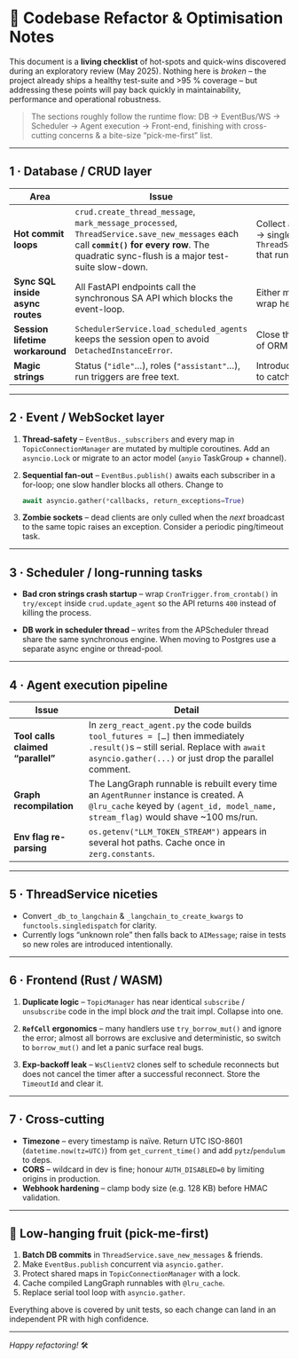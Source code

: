 # 📌 Codebase Refactor & Optimisation Notes

This document is a **living checklist** of hot-spots and quick-wins discovered
during an exploratory review (May 2025).  Nothing here is *broken* – the
project already ships a healthy test-suite and >95 % coverage – but addressing
these points will pay back quickly in maintainability, performance and
operational robustness.

> The sections roughly follow the runtime flow: DB → EventBus/WS → Scheduler →
> Agent execution → Front-end, finishing with cross-cutting concerns & a
> bite-size “pick-me-first” list.

---

## 1&nbsp;· Database / CRUD layer

| Area | Issue | Suggested Improvement |
|------|-------|-----------------------|
| **Hot commit loops** | `crud.create_thread_message`, `mark_message_processed`, `ThreadService.save_new_messages` each call **`commit()` for every row**. The quadratic sync-flush is a major test-suite slow-down. | Collect all new rows → `session.flush()` once → single `commit()`.  Provide `ThreadService.mark_messages_processed(ids)` that runs a **bulk UPDATE**. |
| **Sync SQL inside async routes** | All FastAPI endpoints call the synchronous SA API which blocks the event-loop. | Either migrate to `sqlalchemy.ext.asyncio`, or wrap heavy CRUD in `anyio.to_thread`. |
| **Session lifetime workaround** | `SchedulerService.load_scheduled_agents` keeps the session open to avoid `DetachedInstanceError`. | Close the session and return _tuples_ instead of ORM rows (e.g. `(id, cron_expr)`). |
| **Magic strings** | Status (`"idle"`…), roles (`"assistant"`…), run triggers are free text. | Introduce small `Enum`s (Python + DB CHECK) to catch typos at commit-time. |

---

## 2&nbsp;· Event / WebSocket layer

1. **Thread-safety** – `EventBus._subscribers` and every map in
   `TopicConnectionManager` are mutated by multiple coroutines. Add an
   `asyncio.Lock` or migrate to an actor model (`anyio` TaskGroup + channel).

2. **Sequential fan-out** – `EventBus.publish()` awaits each subscriber in a
   for-loop; one slow handler blocks all others. Change to

   ```python
   await asyncio.gather(*callbacks, return_exceptions=True)
   ```

3. **Zombie sockets** – dead clients are only culled when the *next* broadcast
   to the same topic raises an exception. Consider a periodic
   ping/timeout task.

---

## 3&nbsp;· Scheduler / long-running tasks

* **Bad cron strings crash startup** – wrap
  `CronTrigger.from_crontab()` in `try/except` inside `crud.update_agent` so the
  API returns `400` instead of killing the process.

* **DB work in scheduler thread** – writes from the APScheduler thread share
  the same synchronous engine. When moving to Postgres use a separate async
  engine or thread-pool.

---

## 4&nbsp;· Agent execution pipeline

| Issue | Detail |
|-------|--------|
| **Tool calls claimed “parallel”** | In `zerg_react_agent.py` the code builds `tool_futures = […]` then immediately `.result()`s – still serial. Replace with `await asyncio.gather(...)` or just drop the parallel comment. |
| **Graph recompilation** | The LangGraph runnable is rebuilt every time an `AgentRunner` instance is created.  A `@lru_cache` keyed by `(agent_id, model_name, stream_flag)` would shave ~100 ms/run. |
| **Env flag re-parsing** | `os.getenv("LLM_TOKEN_STREAM")` appears in several hot paths.  Cache once in `zerg.constants`. |

---

## 5&nbsp;· ThreadService niceties

* Convert `_db_to_langchain` & `_langchain_to_create_kwargs` to
  `functools.singledispatch` for clarity.
* Currently logs “unknown role” then falls back to `AIMessage`; raise in tests
  so new roles are introduced intentionally.

---

## 6&nbsp;· Frontend (Rust / WASM)

1.  **Duplicate logic** – `TopicManager` has near identical `subscribe` /
    `unsubscribe` code in the impl block *and* the trait impl.  Collapse into
    one.

2.  **`RefCell` ergonomics** – many handlers use `try_borrow_mut()` and ignore
    the error; almost all borrows are exclusive and deterministic, so switch
    to `borrow_mut()` and let a panic surface real bugs.

3.  **Exp-backoff leak** – `WsClientV2` clones self to schedule reconnects but
    does not cancel the timer after a successful reconnect.  Store the
    `TimeoutId` and clear it.

---

## 7&nbsp;· Cross-cutting

* **Timezone** – every timestamp is naïve.  Return UTC ISO-8601 (`datetime.now(tz=UTC)`)
  from `get_current_time()` and add `pytz`/`pendulum` to deps.
* **CORS** – wildcard in dev is fine; honour `AUTH_DISABLED=0` by limiting
  origins in production.
* **Webhook hardening** – clamp body size (e.g. 128 KB) before HMAC validation.

---

## 🍬 Low-hanging fruit (pick-me-first)

1. **Batch DB commits** in `ThreadService.save_new_messages` & friends.
2. Make `EventBus.publish` concurrent via `asyncio.gather`.
3. Protect shared maps in `TopicConnectionManager` with a lock.
4. Cache compiled LangGraph runnables with `@lru_cache`.
5. Replace serial tool loop with `asyncio.gather`.

Everything above is covered by unit tests, so each change can land in an
independent PR with high confidence.

---

*Happy refactoring!* 🛠️

